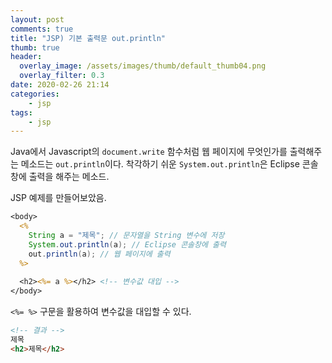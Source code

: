 ```yaml
---
layout: post
comments: true
title: "JSP) 기본 출력문 out.println"
thumb: true
header:
  overlay_image: /assets/images/thumb/default_thumb04.png
  overlay_filter: 0.3
date: 2020-02-26 21:14
categories:
    - jsp
tags:
    - jsp
---
```

Java에서 Javascript의 <code>document.write</code> 함수처럼 웹 페이지에 무엇인가를 출력해주는 메소드는 <code>out.println</code>이다. 착각하기 쉬운 <code>System.out.println</code>은 Eclipse 콘솔창에 출력을 해주는 메소드.

JSP 예제를 만들어보았음.

```jsp
<body>
  <% 
    String a = "제목"; // 문자열을 String 변수에 저장
    System.out.println(a); // Eclipse 콘솔창에 출력
    out.println(a); // 웹 페이지에 출력
  %>
  
  <h2><%= a %></h2> <!-- 변수값 대입 -->
</body>
```
<code><%= %></code> 구문을 활용하여 변수값을 대입할 수 있다.

```html
<!-- 결과 -->
제목
<h2>제목</h2>
```